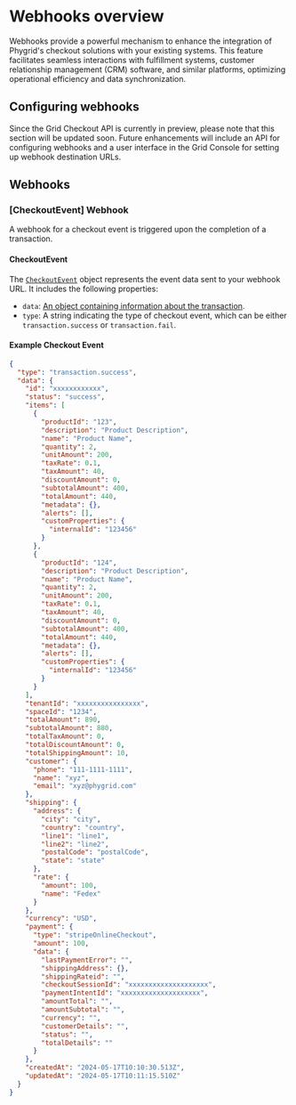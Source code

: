 # Webhooks overview

Webhooks provide a powerful mechanism to enhance the integration of Phygrid's checkout solutions with your existing systems. This feature facilitates seamless interactions with fulfillment systems, customer relationship management (CRM) software, and similar platforms, optimizing operational efficiency and data synchronization.

## Configuring webhooks

Since the Grid Checkout API is currently in preview, please note that this section will be updated soon. Future enhancements will include an API for configuring webhooks and a user interface in the Grid Console for setting up webhook destination URLs.

## Webhooks

### [CheckoutEvent] Webhook

A webhook for a checkout event is triggered upon the completion of a transaction.

#### CheckoutEvent

The [`CheckoutEvent`](/grid-checkout/data-model?id=CheckoutEvent) object represents the event data sent to your webhook URL. It includes the following properties:

- `data`: [An object containing information about the transaction](/grid-checkout/data-model?id=Transaction).
- `type`: A string indicating the type of checkout event, which can be either `transaction.success` or `transaction.fail`.

#### Example Checkout Event

```json
{
  "type": "transaction.success",
  "data": {
    "id": "xxxxxxxxxxxx",
    "status": "success",
    "items": [
      {
        "productId": "123",
        "description": "Product Description",
        "name": "Product Name",
        "quantity": 2,
        "unitAmount": 200,
        "taxRate": 0.1,
        "taxAmount": 40,
        "discountAmount": 0,
        "subtotalAmount": 400,
        "totalAmount": 440,
        "metadata": {},
        "alerts": [],
        "customProperties": {
          "internalId": "123456"
        }
      },
      {
        "productId": "124",
        "description": "Product Description",
        "name": "Product Name",
        "quantity": 2,
        "unitAmount": 200,
        "taxRate": 0.1,
        "taxAmount": 40,
        "discountAmount": 0,
        "subtotalAmount": 400,
        "totalAmount": 440,
        "metadata": {},
        "alerts": [],
        "customProperties": {
          "internalId": "123456"
        }
      }
    ],
    "tenantId": "xxxxxxxxxxxxxxxx",
    "spaceId": "1234",
    "totalAmount": 890,
    "subtotalAmount": 880,
    "totalTaxAmount": 0,
    "totalDiscountAmount": 0,
    "totalShippingAmount": 10,
    "customer": {
      "phone": "111-1111-1111",
      "name": "xyz",
      "email": "xyz@phygrid.com"
    },
    "shipping": {
      "address": {
        "city": "city",
        "country": "country",
        "line1": "line1",
        "line2": "line2",
        "postalCode": "postalCode",
        "state": "state"
      },
      "rate": {
        "amount": 100,
        "name": "Fedex"
      }
    },
    "currency": "USD",
    "payment": {
      "type": "stripeOnlineCheckout",
      "amount": 100,
      "data": {
        "lastPaymentError": "",
        "shippingAddress": {},
        "shippingRateid": "",
        "checkoutSessionId": "xxxxxxxxxxxxxxxxxxxx",
        "paymentIntentId": "xxxxxxxxxxxxxxxxxxxx",
        "amountTotal": "",
        "amountSubtotal": "",
        "currency": "",
        "customerDetails": "",
        "status": "",
        "totalDetails": ""
      }
    },
    "createdAt": "2024-05-17T10:10:30.513Z",
    "updatedAt": "2024-05-17T10:11:15.510Z"
  }
}
```
